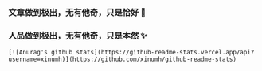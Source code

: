 ### 文章做到极出，无有他奇，只是恰好 👋
### 人品做到极出，无有他奇，只是本然 ✨

<!--
**xinumh/xinumh** is a ✨ _special_ ✨ repository because its `README.md` (this file) appears on your GitHub profile.

Here are some ideas to get you started:

- 🔭 I’m currently working on ...
- 🌱 I’m currently learning ...
- 👯 I’m looking to collaborate on ...
- 🤔 I’m looking for help with ...
- 💬 Ask me about ...
- 📫 How to reach me: ...
- 😄 Pronouns: ...
- ⚡ Fun fact: ...
-->
<!--START_SECTION:waka-->
```text
[![Anurag's github stats](https://github-readme-stats.vercel.app/api?username=xinumh)](https://github.com/xinumh/github-readme-stats)
```
<!--END_SECTION:waka-->
